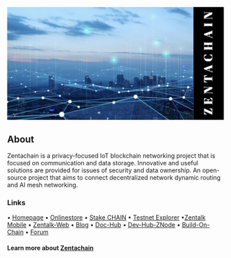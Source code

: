 <body>
<img src="https://github.com/ZentaChain/.github/blob/main/assets/zentachain_github.png">
</body>

## About
Zentachain is a privacy-focused IoT blockchain networking project that is focused on communication and data storage. Innovative and useful solutions are provided for issues of security and data ownership. An open-source project that aims to connect decentralized network dynamic routing and AI mesh networking.

### Links

• [Homepage](https://zentachain.io) • [Onlinestore](https://zentanode.com) • [Stake CHAIN](https://staking.zentachain.io) • [Testnet Explorer](https://explorer-sepolia.zentachain.io) •[Zentalk Mobile](https://zentachain.io/zentalkmobile) • [Zentalk-Web](https://zentalk.chat) • [Blog](https://zentachain.blog) • [Doc-Hub](https://docs.zentachain.io) • [Dev-Hub-ZNode](https://devs.zentachain.io) • [Build-On-Chain](https://devs-chain.zentachain.io) • [Forum](http://forum.zentanode.com)
  
#### Learn more about [Zentachain](https://github.com/ZentaChain/Zentachain)
